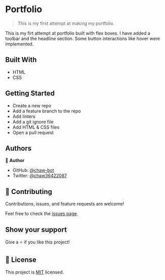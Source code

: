# Portfolio

> This is my first attempt at making my portfolio. 


This is my firt attempt at portfolio built with flex boxes.
I have added a toolbar and the headline section.
Some button interactions like hover were implemented.

## Built With

- HTML
- CSS

## Getting Started

- Create a new repo
- Add a feature branch to the repo
- Add linters
- Add a git ignore file
- Add HTML & CSS files
- Open a pull request

## Authors

👤 **Author**

- GitHub: [@chaw-bot](https://github.com/chaw-bot)
- Twitter: [@chaw36422087](https://twitter.com/chaw36422087)


## 🤝 Contributing

Contributions, issues, and feature requests are welcome!

Feel free to check the [issues page](../../issues/).

## Show your support

Give a ⭐️ if you like this project!

## 📝 License

This project is [MIT](./MIT.md) licensed.
